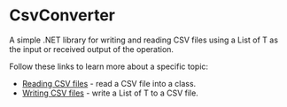 # CsvConverter

A simple .NET library for writing and reading CSV files using a List of T as the input or received output of the operation.

Follow these links to learn more about a specific topic:
- [Reading CSV files](./CsvToClass/Main.md) - read a CSV file into a class.
- [Writing CSV files](./ClassToCsv/Main.md) - write a List of T to a CSV file.